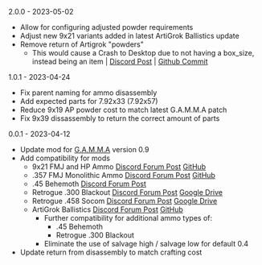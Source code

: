 2.0.0 - 2023-05-02
- Allow for configuring adjusted powder requirements
- Adjust new 9x21 variants added in latest ArtiGrok Ballistics update
- Remove return of Artigrok "powders"
  - This would cause a Crash to Desktop due to not having a box\_size, instead being an item | [Discord Post](https://discord.com/channels/912320241713958912/1065168136577482753/1102879099892027442) | [Github Commit](https://github.com/ilrathCXV/ArtiGrok-Ballistics-GAMMA-ilrath-Mo3/commit/b10f6d355a04ff630fcc581443e27e49a29ebe1c)

1.0.1 - 2023-04-24
- Fix parent naming for ammo disassembly
- Add expected parts for 7.92x33 (7.92x57)
- Reduce 9x19 AP powder cost to match latest G.A.M.M.A patch
- Fix 9x39 dissassembly to return the correct amount of parts

0.0.1 - 2023-04-12
- Update mod for [G.A.M.M.A](https://github.com/Grokitach/Stalker_GAMMA) version 0.9
- Add compatibility for mods
  - 9x21 FMJ and HP Ammo [Discord Forum Post](https://discord.com/channels/912320241713958912/1037521838202433616/1037521838202433616) [GitHub](https://github.com/ilrathCXV/9x21-FMJ-HP-Ammo-GAMMA)
  - .357 FMJ Monolithic Ammo [Discord Forum Post](https://discord.com/channels/912320241713958912/1043063409098371083/1043063409098371083) [GitHub](https://github.com/ilrathCXV/.357-FMJ-Monolithic-Ammo)
  - .45 Behemoth [Discord Forum Post](https://discord.com/channels/912320241713958912/1052402537099169822/1052402537099169822)
  - Retrogue .300 Blackout [Discord Forum Post](https://discord.com/channels/912320241713958912/1036727845726204024/1036727845726204024) [Google Drive](https://drive.google.com/drive/folders/1szYgPK8zZXWuU_naye-E2CTAWzBPxZC0)
  - Retrogue .458 Socom [Discord Forum Post](https://discord.com/channels/912320241713958912/1036727845726204024/1036727845726204024) [Google Drive](https://drive.google.com/drive/folders/1szYgPK8zZXWuU_naye-E2CTAWzBPxZC0)
  - ArtiGrok Ballistics [Discord Forum Post](https://discord.com/channels/912320241713958912/1065168136577482753/1065168136577482753) [GitHub](https://github.com/ilrathCXV/ArtiGrok-Ballistics-GAMMA-ilrath-Mo3)
    - Further compatibility for additional ammo types of:
      - .45 Behemoth
      - Retrogue .300 Blackout
    - Eliminate the use of salvage high / salvage low for default 0.4
- Update return from disassembly to match crafting cost
